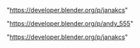 "https://developer.blender.org/p/janakcs"

 
"https://developer.blender.org/p/andy_555"


"https://developer.blender.org/p/janakcs"


 
